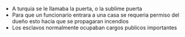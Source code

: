- A turquia se le llamaba la puerta, o la sublime puerta
- Para que un funcionario entrara a una casa se requeria permiso del dueño esto hacia que se propagaran incendios
- Los esclavos normalmente ocupaban cargos publicos importantes